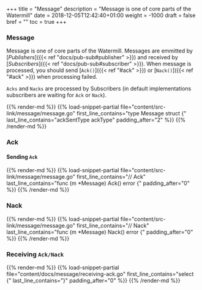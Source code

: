 +++
title = "Message"
description = "Message is one of core parts of the Watermill"
date = 2018-12-05T12:42:40+01:00
weight = -1000
draft = false
bref = ""
toc = true
+++

### Message

Message is one of core parts of the Watermill. Messages are emmitted by [*Publishers*]({{< ref "docs/pub-sub#publisher" >}}) and received by [*Subscribers*]({{< ref "docs/pub-sub#subscriber" >}}).
When message is processed, you should send [`Ack()`]({{< ref "#ack" >}}) or [`Nack()`]({{< ref "#ack" >}}) when processing failed.

`Acks` and `Nacks` are processed by Subscribers (in default implementations subscribers are waiting for `Ack` or `Nack`).

{{% render-md %}}
{{% load-snippet-partial file="content/src-link/message/message.go" first_line_contains="type Message struct {" last_line_contains="ackSentType ackType" padding_after="2" %}}
{{% /render-md %}}

### Ack

#### Sending `Ack`

{{% render-md %}}
{{% load-snippet-partial file="content/src-link/message/message.go" first_line_contains="// Ack" last_line_contains="func (m *Message) Ack() error {" padding_after="0" %}}
{{% /render-md %}}


### Nack

{{% render-md %}}
{{% load-snippet-partial file="content/src-link/message/message.go" first_line_contains="// Nack" last_line_contains="func (m *Message) Nack() error {" padding_after="0" %}}
{{% /render-md %}}

### Receiving `Ack/Nack`

{{% render-md %}}
{{% load-snippet-partial file="content/docs/message/receiving-ack.go" first_line_contains="select {" last_line_contains="}" padding_after="0" %}}
{{% /render-md %}}

